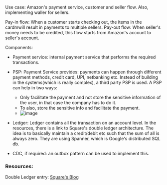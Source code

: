 Use case: Amazon's payment service, customer and seller flow. Also, implementing waller for sellers.

Pay-in flow: When a customer starts checking out, the items in the cardmwill result in payments to multiple sellers. 
Pay-out flow: When seller's money needs to be credited, this flow starts from Amazon's account to seller's account.

Components:
- Payment service: internal payment service that performs the required transactions.
- PSP: Payment Service provides: payments can happen through different payment methods, credit card, UPI, netbanking etc. Instead of building in the systems(which is really complex), a third party PSP is used. A PSP can help in two ways:
  - Only facilitate the payment and not store the sensitive information of the user, in that case the company has to do it.
  - To also, store the sensitive info and facilitate the payment.
  - ![image](https://github.com/user-attachments/assets/e583250c-7230-4441-99e2-226f65287e50)

- Ledger: Ledger contains all the transaction on an account level. In the resources, there is a link to Square's double ledger architecture. The idea is to basically maintain a credit/debit etc such that the sum of all is always zero. They are using Spanner, which is  Google's distributed SQL db.
- CDC, if required: an outbox pattern can be used to implement this.

### Resources:
Double Ledger entry: [Square's Blog](https://developer.squareup.com/blog/books-an-immutable-double-entry-accounting-database-service/)
